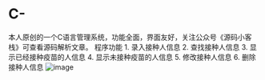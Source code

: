 # C-
本人原创的一个C语言管理系统，功能全面，界面友好，关注公众号《源码小客栈》可查看源码解析文章。 程序功能 1. 录入接种人信息 2. 查找接种人信息 3. 显示已经接种疫苗的人信息 4. 显示未接种疫苗的人信息 5. 修改接种人信息 6. 删除接种人信息
![image](https://user-images.githubusercontent.com/69578087/172621209-37af9670-d4fc-4b2a-909a-472fd1439e80.png)

